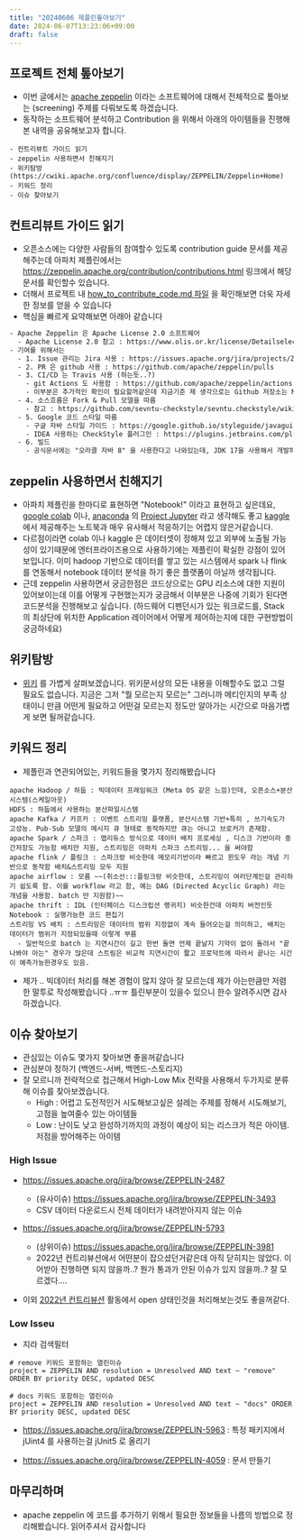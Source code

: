 ```yaml
---
title: "20240606 제플린톺아보기"
date: 2024-06-07T13:23:06+09:00
draft: false
---
```


## 프로젝트 전체 톺아보기 
- 이번 글에서는 [apache zeppelin](https://zeppelin.apache.org) 이라는 소프트웨어에 대해서 전체적으로 톺아보는 (screening) 주제를 다뤄보도록 하겠습니다. 
- 동작하는 소프트웨어 분석하고 Contribution 을 위해서 아래의 아이템들을 진행해본 내역을 공유해보고자 합니다.
```
- 컨트리뷰트 가이드 읽기
- zeppelin 사용하면서 친해지기
- 위키탐방 (https://cwiki.apache.org/confluence/display/ZEPPELIN/Zeppelin+Home)
- 키워드 정리
- 이슈 찾아보기
```

## 컨트리뷰트 가이드 읽기
- 오픈소스에는 다양한 사람들의 참여할수 있도록 contribution guide 문서를 제공해주는데 아파치 제플린에서는 https://zeppelin.apache.org/contribution/contributions.html 링크에서 해당 문서를 확인할수 있습니다.
- 더해서 프로젝트 내 [how_to_contribute_code.md 파일](https://github.com/apache/zeppelin/blob/master/docs/development/contribution/how_to_contribute_code.md) 을 확인해보면 더욱 자세한 정보를 얻을 수 있습니다 
- 핵심을 빠르게 요약해보면 아래아 같습니다
```txt
- Apache Zeppelin 은 Apache License 2.0 소프트웨어
  - Apache License 2.0 참고 : https://www.olis.or.kr/license/Detailselect.do?lId=1002
- 기여를 위해서는 
  - 1. Issue 관리는 Jira 사용 : https://issues.apache.org/jira/projects/ZEPPELIN
  - 2. PR 은 github 사용 : https://github.com/apache/zeppelin/pulls
  - 3. CI/CD 는 Travis 사용 (하는듯..?)
    - git Actions 도 사용함 : https://github.com/apache/zeppelin/actions 
    - 이부분은 추가적인 확인이 필요할꺼같은데 지금기준 제 생각으로는 Github 저장소는 Mirror 이고 다른곳 어딘가에 진짜 Repository 를 별도로 돌리면서 그곳에서는 TravisCI 를 사용하는듯 합니다. (git Actions 는 깃헙 미러레포에서 쓰는 대체제인거같습니다)
  - 4. 소스흐름은 Fork & Pull 모델을 따름
    - 참고 : https://github.com/sevntu-checkstyle/sevntu.checkstyle/wiki/Development-workflow-with-Git:-Fork,-Branching,-Commits,-and-Pull-Request
  - 5. Google 코드 스타일 따름
    - 구글 자바 스타일 가이드 : https://google.github.io/styleguide/javaguide.html
    - IDEA 사용하는 CheckStyle 플러그인 : https://plugins.jetbrains.com/plugin/1065-checkstyle-idea
  - 6. 빌드
    - 공식문서에는 "오라클 자바 8" 을 사용한다고 나와있는데, JDK 17을 사용해서 개발하면 merge 할수 없는 코드를 만들 가능성이 생기므로 가급적 가이드를 따라 oracle JDK 8 을 설치해 작업을 진행하도록 하겠습니다.
```

## zeppelin 사용하면서 친해지기
- 아파치 제플린을 한마디로 표현하면 "Notebook!" 이라고 표현하고 싶은데요, [google colab](https://colab.google/) 이나, [anaconda](https://www.anaconda.com/) 의 [Project Jupyter](https://jupyter.org/) 라고 생각해도 좋고 [kaggle](https://www.kaggle.com/) 에서 제공해주는 노트북과 매우 유사해서 적응하기는 어렵지 않은거같습니다. 
- 다르점이라면 colab 이나 kaggle 은 데이터셋이 정해져 있고 외부에 노출될 가능성이 있기때문에 엔터프라이즈용으로 사용하기에는 제플린이 확실한 강점이 있어 보입니다. 이미 hadoop 기반으로 데이터를 쌓고 있는 시스템에서 spark 나 flink 를 연동해서 notebook 데이터 분석을 하기 좋은 플랫폼이 아닐까 생각됩니다. 
- 근데 zeppelin 사용하면서 궁금한점은 코드상으로는 GPU 리소스에 대한 지원이 있어보이는데 이를 어떻게 구현했는지가 궁금해서 이부분은 나중에 기회가 된다면 코드분석을 진행해보고 싶습니다. (하드웨어 디펜던시가 있는 워크로드를, Stack 의 최상단에 위치한 Application 레이어에서 어떻게 제어하는지에 대한 구현방법이 궁금하네요)



## 위키탐방 
- [위키](https://cwiki.apache.org/confluence/display/ZEPPELIN/Zeppelin+Home) 를 가볍게 살펴보겠습니다. 위키문서상의 모든 내용을 이해할수도 없고 그럴 필요도 없습니다. 지금은 그저 "뭘 모르는지 모르는" 그러니까 메티인지의 부족 상태이니 만큼 어떤게 필요하고 어떤걸 모르는지 정도만 알아가는 시간으로 마음가볍게 보면 될꺼같습니다.


## 키워드 정리
- 제플린과 연관되어있는, 키워드들을 몇가지 정리해봤습니다
```
apache Hadoop / 하둡 : 빅데이터 프레임워크 (Meta OS 같은 느낌)인데, 오픈소스+분산시스템(스케일아웃)
HDFS : 하둡에서 사용하는 분산파일시스템
apache Kafka / 카프카 : 이벤트 스트리밍 플랫폼, 분산시스템 기반+특히 , 쓰기속도가 고성능. Pub-Sub 모델의 메시지 큐 형태로 동작하지만 큐는 아니고 브로커가 존재함.
apache Spark / 스파크 : 맵리듀스 방식으로 데이터 배치 프로세싱 , 디스크 기반이라 중간저장도 가능함 배치만 지원, 스트리밍은 아파치 스파크 스트리밍... 을 써야함
apache flink / 플링크 : 스파크랑 비슷한데 메모리기반이라 빠르고 윈도우 라는 개념 기반으로 동작함 배치&스트리밍 모두 지원
apache airflow : 모름 ~~(취소선:::플링크랑 비슷한데, 스트리밍이 여러단계인걸 관리하기 쉽도록 함. 이를 workflow 라고 함, 예는 DAG (Directed Acyclic Graph) 라는 개념을 사용함. batch 만 지원함)~~
apache thrift : IDL (인터페이스 디스크립션 랭귀지) 비슷한건데 아파치 버전인듯
Notebook : 실행가능한 코드 편집기 
스트리밍 VS 배치 : 스트리밍은 데이터의 범위 지정없이 계속 들어오는걸 의미하고, 배치는 데이터가 범위가 지정되있을때 이렇게 부름
  - 일반적으로 batch 는 지연시간이 길고 한번 돌면 언제 끝날지 기약이 없이 돌려서 "끝나봐야 아는" 경우가 많은데 스트림은 비교적 지연시간이 짧고 프로덕트에 따라서 끝나는 시간이 예측가능한경우도 있음.
```
- 제가 .. 빅데이터 처리를 해본 경험이 많지 않아 잘 모르는데 제가 아는만큼만 저렴한 말투로 작성해봤습니다 ..ㅠㅠ 틀린부분이 있을수 있으니 한수 알려주시면 감사하겠습니다.

## 이슈 찾아보기
- 관심있는 이슈도 몇가지 찾아보면 좋을꺼같습니다
- 관심분야 정하기 (백엔드-서버, 백엔드-스토리지) 
- 잘 모르니까 전략적으로 접근해서 High-Low Mix 전략을 사용해서 두가지로 분류해 이슈를 찾아보겠습니다.
  - High : 어렵고 도전적인거 시도해보고싶은 설레는 주제를 정해서 시도해보기, 고점을 높여줄수 있는 아이템들
  - Low : 난이도 낮고 완성하기까지의 과정이 예상이 되는 리스크가 적은 아이템. 저점을 방어해주는 아이템

### High Issue
- https://issues.apache.org/jira/browse/ZEPPELIN-2487
  - (유사이슈) https://issues.apache.org/jira/browse/ZEPPELIN-3493
  - CSV 데이터 다운로드시 전체 데이터가 내려받아지지 않는 이슈

- https://issues.apache.org/jira/browse/ZEPPELIN-5793
  - (상위이슈) https://issues.apache.org/jira/browse/ZEPPELIN-3981
  - 2022년 컨트리뷰션에서 어떤분이 잡으셨던거같은데 아직 닫히지는 않았다. 이어받아 진행하면 되지 않을까..? 뭔가 통과가 안된 이슈가 있지 않을까..? 잘 모르겠다....

- 이외 [2022년 컨트리뷰션](https://cwiki.apache.org/confluence/display/ZEPPELIN/2022+Opensource+Contribution+Academy) 활동에서 open 상태인것을 처리해보는것도 좋을꺼같다.

### Low Isseu 
- 지라 검색필터
```text
# remove 키워드 포함하는 열린이슈
project = ZEPPELIN AND resolution = Unresolved AND text ~ "remove" ORDER BY priority DESC, updated DESC

# docs 키워드 포함하는 열린이슈
project = ZEPPELIN AND resolution = Unresolved AND text ~ "docs" ORDER BY priority DESC, updated DESC
```


- https://issues.apache.org/jira/browse/ZEPPELIN-5963 : 특정 패키지에서 jUint4 를 사용하는걸 jUnit5 로 올리기

- https://issues.apache.org/jira/browse/ZEPPELIN-4059 : 문서 만들기

## 마무리하며
- apache zeppelin 에 코드를 추가하기 위해서 필요한 정보들을 나름의 방법으로 정리해봤습니다. 읽어주셔서 감사합니다